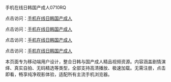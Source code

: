 手机在线日韩国产成人0710RQ

点击访问：<a href="https://heiliaowzu4ur.pages.dev">手机在线日韩国产成人</a> 

点击访问：<a href="https://heiliaowzu4ur.pages.dev">手机在线日韩国产成人</a> 

点击访问：<a href="https://heiliaowzu4ur.pages.dev">手机在线日韩国产成人</a> 

点击访问：<a href="https://heiliaowzu4ur.pages.dev">手机在线日韩国产成人</a>

本页面专为移动端用户设计，整合日韩与国产成人精品视频资源。内容涵盖剧情演绎、真实自拍、无码精选等类型，全部支持高清播放、极速加载。无需注册，点击即看，畅享纯净观影体验，适配所有主流手机浏览器。

<span style="display:none;">[Canonical link](https://github.com/Y20250710U/So9)</span>

